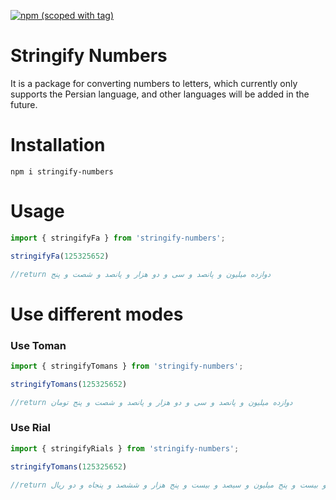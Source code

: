 [![npm (scoped with tag)](https://img.shields.io/npm/v/stringify-numbers/latest.svg?style=flat-square)](https://www.npmjs.com/package/stringify-numbers)

# Stringify Numbers

It is a package for converting numbers to letters, which currently only supports the Persian language, and other languages will be added in the future.

# Installation

`npm i stringify-numbers`

# Usage

```js
import { stringifyFa } from 'stringify-numbers';

stringifyFa(125325652)

//return دوازده میلیون و پانصد و سی و دو هزار و پانصد و شصت و پنج

```
# Use different modes

### Use Toman

```js
import { stringifyTomans } from 'stringify-numbers';

stringifyTomans(125325652)

//return دوازده میلیون و پانصد و سی و دو هزار و پانصد و شصت و پنج تومان

```

### Use Rial

```js
import { stringifyRials } from 'stringify-numbers';

stringifyTomans(125325652)

//return یکصد و بیست و پنج میلیون و سیصد و بیست و پنج هزار و ششصد و پنجاه و دو ریال
```

